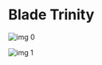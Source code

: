 # Blade Trinity

![img 0](https://i.imgur.com/ZryWWrN.jpg)

![img 1](https://i.imgur.com/1hgtr91.jpg)

